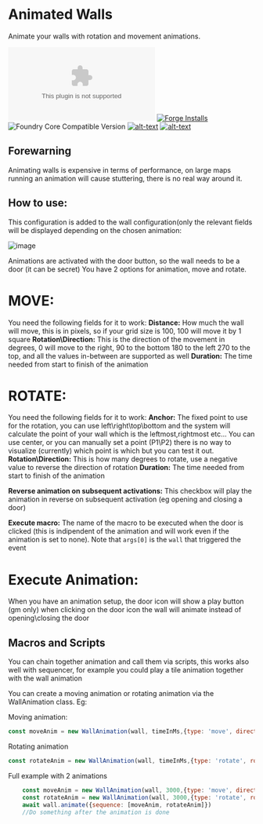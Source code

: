 # Animated Walls
Animate your walls with rotation and movement animations.

![Latest Release Download Count](https://img.shields.io/github/downloads/theripper93/animated-walls/latest/module.zip?color=2b82fc&label=DOWNLOADS&style=for-the-badge) [![Forge Installs](https://img.shields.io/badge/dynamic/json?label=Forge%20Installs&query=package.installs&suffix=%25&url=https%3A%2F%2Fforge-vtt.com%2Fapi%2Fbazaar%2Fpackage%2Fanimated-walls&colorB=03ff1c&style=for-the-badge)](https://forge-vtt.com/bazaar#package=animated-walls) ![Foundry Core Compatible Version](https://img.shields.io/badge/dynamic/json.svg?url=https%3A%2F%2Fraw.githubusercontent.com%2Ftheripper93%2Fanimated-walls%2Fmain%2Fmodule.json&label=Foundry%20Version&query=$.compatibleCoreVersion&colorB=orange&style=for-the-badge) [![alt-text](https://img.shields.io/badge/-Patreon-%23ff424d?style=for-the-badge)](https://www.patreon.com/theripper93) [![alt-text](https://img.shields.io/badge/-Discord-%235662f6?style=for-the-badge)](https://discord.gg/F53gBjR97G)

## Forewarning

Animating walls is expensive in terms of performance, on large maps running an animation will cause stuttering, there is no real way around it.

## How to use:

This configuration is added to the wall configuration(only the relevant fields will be displayed depending on the chosen animation:

![image](https://user-images.githubusercontent.com/1346839/127773170-6f6c18f2-f2a2-4be7-971a-55d97a84b8ed.png)

Animations are activated with the door button, so the wall needs to be a door (it can be secret)
You have 2 options for animation, move and rotate.

# MOVE:
You need the following fields for it to work:
**Distance:** How much the wall will move, this is in pixels, so if your grid size is 100, 100 will move it by 1 square
**Rotation\Direction:** This is the direction of the movement in degrees, 0 will move to the right, 90 to the bottom 180 to the left 270 to the top, and all the values in-between are supported as well
**Duration:** The time needed from start to finish of the animation

# ROTATE:
You need the following fields for it to work:
**Anchor:** The fixed point to use for the rotation, you can use left\right\top\bottom and the system will calculate the point of your wall which is the leftmost,rightmost etc... You can use center, or you can manually set a point (P1\P2) there is no way to visualize (currently) which point is which but you can test it out.
**Rotation\Direction:** This is how many degrees to rotate, use a negative value to reverse the direction of rotation
**Duration:** The time needed from start to finish of the animation

**Reverse animation on subsequent activations:** This checkbox will play the animation in reverse on subsequent activation (eg opening and closing a door)

**Execute macro:** The name of the macro to be executed when the door is clicked (this is indipendent of the animation and will work even if the animation is set to none). Note that `args[0]` is the `wall` that triggered the event

# Execute Animation:
When you have an animation setup, the door icon will show a play button (gm only) when clicking on the door icon the wall will animate instead of opening\closing the door

## Macros and Scripts

You can chain together animation and call them via scripts, this works also well with sequencer, for example you could play a tile animation together with the wall animation

You can create a moving animation or rotating animation via the WallAnimation class. Eg:

Moving animation:

```js
const moveAnim = new WallAnimation(wall, timeInMs,{type: 'move', direction: inRadians, distance: inPixels})
```

Rotating animation

```js
const rotateAnim = new WallAnimation(wall, timeInMs,{type: 'rotate', rotation: inRadians, anchor: "p1"||"p2"||"c"})
```

Full example with 2 animations

```js
    const moveAnim = new WallAnimation(wall, 3000,{type: 'move', direction: Math.PI, distance: 1000})
    const rotateAnim = new WallAnimation(wall, 3000,{type: 'rotate', rotation: Math.PI, anchor: "p1"})
    await wall.animate({sequence: [moveAnim, rotateAnim]})
    //Do something after the animation is done
```

